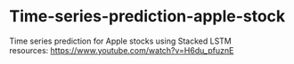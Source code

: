 # Time-series-prediction-apple-stock
Time series prediction for Apple stocks using Stacked LSTM \
resources: https://www.youtube.com/watch?v=H6du_pfuznE 
